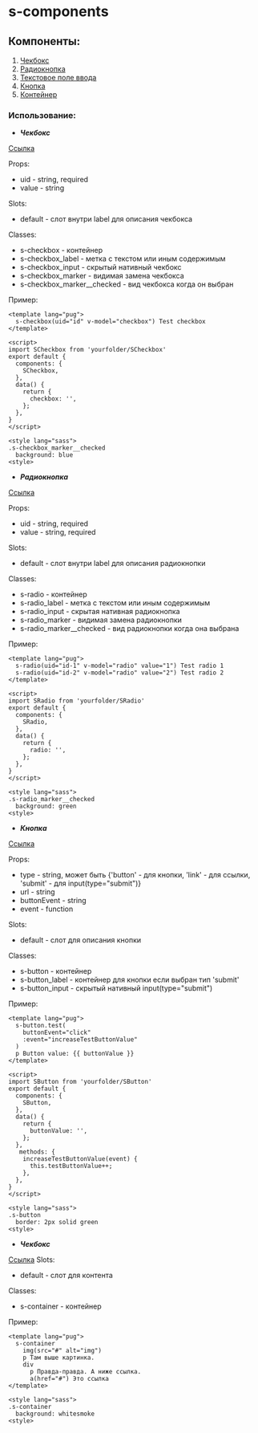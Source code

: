 # s-components

## Компоненты:
1. [Чекбокс](#checkbox)
2. [Радиокнопка](#radio)
3. [Текстовое поле ввода](#textfield)
4. [Кнопка](#button)
5. [Контейнер](#container)

### Использование:
* ***<a name="checkbox">Чекбокс</a>***

[Ссылка](./src/components/SCheckbox.vue)

Props:
- uid - string, required
- value - string
  
Slots:
- default - слот внутри label для описания чекбокса
  
Classes:
- s-checkbox - контейнер
- s-checkbox_label - метка с текстом или иным содержимым
- s-checkbox_input - скрытый нативный чекбокс
- s-checkbox_marker - видимая замена чекбокса
- s-checkbox_marker__checked - вид чекбокса когда он выбран

Пример:
```
<template lang="pug">
  s-checkbox(uid="id" v-model="checkbox") Test checkbox
</template>

<script>
import SCheckbox from 'yourfolder/SCheckbox'
export default {
  components: {
    SCheckbox,
  },
  data() {
    return {
      checkbox: '',
    };
  },
}
</script>

<style lang="sass">
.s-checkbox_marker__checked
  background: blue
<style>
```

* ***<a name="radio">Радиокнопка</a>***

[Ссылка](./src/components/SRadio.vue)

Props:
- uid - string, required
- value - string, required
  
Slots:
- default - слот внутри label для описания радиокнопки
  
Classes:
- s-radio - контейнер
- s-radio_label - метка с текстом или иным содержимым
- s-radio_input - скрытая нативная радиокнопка
- s-radio_marker - видимая замена радиокнопки
- s-radio_marker__checked - вид радиокнопки когда она выбрана

Пример:
```
<template lang="pug">
  s-radio(uid="id-1" v-model="radio" value="1") Test radio 1
  s-radio(uid="id-2" v-model="radio" value="2") Test radio 2
</template>

<script>
import SRadio from 'yourfolder/SRadio'
export default {
  components: {
    SRadio,
  },
  data() {
    return {
      radio: '',
    };
  },
}
</script>

<style lang="sass">
.s-radio_marker__checked
  background: green
<style>
```

* ***<a name="button">Кнопка</a>***

[Ссылка](./src/components/SButton.vue)

Props:
- type - string, может быть {'button' - для кнопки, 'link' - для ссылки, 'submit' - для input(type="submit")}
- url - string
- buttonEvent - string
- event - function
  
Slots:
- default - слот для описания кнопки
  
Classes:
- s-button - контейнер
- s-button_label - контейнер для кнопки если выбран тип 'submit'
- s-button_input - скрытый нативный input(type="submit")

Пример:
```
<template lang="pug">
  s-button.test(
    buttonEvent="click"
    :event="increaseTestButtonValue"
  )
  p Button value: {{ buttonValue }}
</template>

<script>
import SButton from 'yourfolder/SButton'
export default {
  components: {
    SButton,
  },
  data() {
    return {
      buttonValue: '',
    };
  },
   methods: {
    increaseTestButtonValue(event) {
      this.testButtonValue++;
    },
  },
}
</script>

<style lang="sass">
.s-button
  border: 2px solid green
<style>
```

* ***<a name="container">Чекбокс</a>***

[Ссылка](./src/components/SContainer.vue.vue)
Slots:
- default - слот для контента
  
Classes:
- s-container - контейнер

Пример:
```
<template lang="pug">
  s-container
    img(src="#" alt="img")
    p Там выше картинка.
    div
      p Правда-правда. А ниже ссылка.
      a(href="#") Это ссылка
</template>

<style lang="sass">
.s-container
  background: whitesmoke
<style>
```
